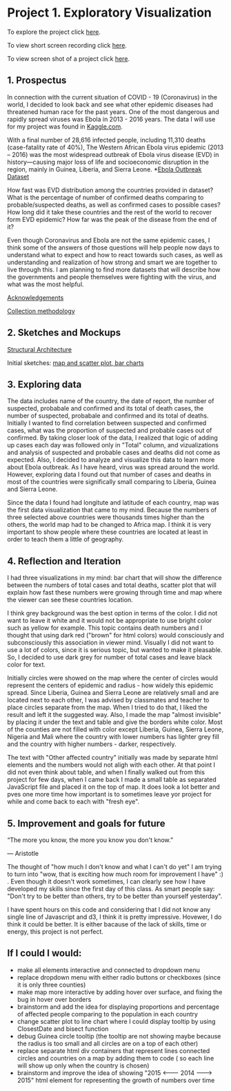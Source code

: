 # Project 1. Exploratory Visualization

To explore the project click [here](https://nchikurova.github.io/Interactive-Data-Vis-Portfolio/exploratory_project/).

To view short screen recording click [here](https://github.com/nchikurova/Interactive-Data-Vis-Portfolio/blob/master/lib/sketches/project_1.mov).

To view screen shot of a project click [here](https://github.com/nchikurova/Interactive-Data-Vis-Portfolio/blob/master/lib/sketches/project_1_pic.png).

## 1. Prospectus

In connection with the current situation of COVID - 19 (Coronavirus) in the world, I decided to look back and see what other epidemic diseases had threatened human race for the past years. One of the most dangerous and rapidly spread viruses was Ebola in 2013 - 2016 years. The data I will use for my project was found in [Kaggle.com](https://www.kaggle.com). 

With a final number of 28,616 infected people, including 11,310 deaths (case-fatality rate of 40%), The Western African Ebola virus epidemic (2013 – 2016) was the most widespread outbreak of Ebola virus disease (EVD) in history—causing major loss of life and socioeconomic disruption in the region, mainly in Guinea, Liberia, and Sierra Leone. *[Ebola Outbreak Dataset](https://www.kaggle.com/imdevskp/ebola-outbreak-20142016-complete-dataset)

How fast was EVD distribution among the countries provided in dataset? What is the percentage of number of confirmed deaths comparing to probable/suspected deaths, as well as confirmed cases to possible cases? How long did it take these countries and the rest of the world to recover form EVD epidemic? How far was the peak of the disease from the end of it?

Even though Coronavirus and Ebola are not the same epidemic cases, I think some of the answers of those questions will help people now days to understand what to expect and how to react towards such cases, as well as understanding and realization of how strong and smart we are together to live through this. 
I am planning to find more datasets that will describe how the governments and people themselves were fighting with the virus, and what was the most helpful.

[Acknowledgements](https://www.who.int/csr/don/archive/disease/ebola/en/)

[Collection methodology](https://github.com/imdevskp/ebola_outbreak_dataset)

## 2. Sketches and Mockups

[Structural Architecture](https://github.com/nchikurova/Interactive-Data-Vis-Portfolio/blob/master/lib/sketches/arch_diagram_project1.png)

Initial sketches: [map and scatter plot](https://github.com/nchikurova/Interactive-Data-Vis-Portfolio/blob/master/lib/sketches/IMG_7447.jpeg),[ bar charts](https://github.com/nchikurova/Interactive-Data-Vis-Portfolio/blob/master/lib/sketches/IMG_7448.jpeg)

## 3. Exploring data

The data includes name of the country, the date of report, the number of suspected, probabale and confirmed and its total of death cases, the number of suspected, probabale and confirmed and its total of deaths. Initially I wanted to find correlation between suspected and confirmed cases, what was the proportion of suspected and probable cases out of confirmed. By taking closer look of the data, I realized that logic of adding up cases each day was followed only in "Total" column, and vizualizations and analysis of suspected and probable cases and deaths did not come as expected. Also, I decided to analyze and visualize this data to learn more about Ebola outbreak. As I have heard, virus was spread around the world. However, exploring data I found out that number of cases and deaths in most of the countries were significally small comparing to Liberia, Guinea and Sierra Leone. 

Since the data I found had longitute and latitude of each country, map was the first data visualization that came to my mind. Because the numbers of three selected above countries were thousands times higher than the others, the world map had to be changed to Africa map. I think it is very important to show people where these countries are located at least in order to teach them a little of geography.

## 4. Reflection and Iteration

I had three visualizations in my mind: bar chart that will show the difference between the numbers of total cases and total deaths, scatter plot that will explain how fast these numbers were growing through time and map where the viewer can see these countries location. 

I think grey background was the best option in terms of the color. I did not want to leave it white and it would not be appropriate to use bright color such as yellow for example. This topic contains death numbers and I thought that using dark red ("brown" for html colors) would consciously and subconsciously this association in viewer mind. Visually I did not want to use a lot of colors, since it is serious topic, but wanted to make it pleasable. So, I decided to use dark grey for number of total cases and leave black color for text.

Initially circles were showed on the map where the center of circles would represent the centers of epidemic and radius - how widely this epidemic spread. Since Liberia, Guinea and Sierra Leone are relatively small and are located next to each other, I was advised by classmates and teacher to place circles separate from the map. When I tried to do that, I liked the result and left it the suggested way. Also, I made the map "almost invisible" by placing it under the text and table and give the borders white color. Most of the counties are not filled with color except Liberia, Guinea, Sierra Leone, Nigeria and Mali where the country with lower numbers has lighter grey fill and the country with higher numbers - darker, respectively.

The text with "Other affected country" initially was made by separate html elements and the numbers would not aligh with each other. At that point I did not even think about table, and when I finally walked out from this project for few days, when I came back I made a small table as separated JavaScript file and placed it on the top of map. It does look a lot better and pves one more time how important is to sometimes leave yor project for while and come back to each with "fresh eye".

## 5. Improvement and goals for future

“The more you know, the more you know you don't know.”

― Aristotle

The thought of "how much I don't know and what I can't do yet" I am trying to turn into "wow, that is exciting how much room for improvement I have" :) . Even though it doesn't work sometimes, I can clearly see how I have developed my skills since the first day of this class. As smart people say: "Don't try to be better than others, try to be better than yourself yesterday".

I have spent hours on this code and considering that I did not know any single line of Javascript and d3, I think it is pretty impressive. Hovewer, I do think it could be better. It is either bacause of the lack of skills, time or energy, this project is not perfect. 

## If I could I would:

- make all elements interactive and connected to dropdown menu
- replace dropdown menu with either radio buttons or checkboxes (since it is only three counties)
- make map more interactive by adding hover over surface, and fixing the bug in hover over borders
- brainstorm and add the idea for displaying proportions and percentage of affected people comparing to the population in each country
- change scatter plot to line chart where I could display tooltip by using ClosestDate and bisect function
- debug Guinea circle tooltip (the tooltip are not showing maybe because the radius is too small and all circles are on a top of each other)
- replace separate html div containers that represent lines connected circles and countries on a map by adding them to code ( so each line will show up only when the country is chosen)
- brainstorm and improve the idea of showing "2015 <--- 2014 ---> 2015" html element for representing the growth of numbers over time
